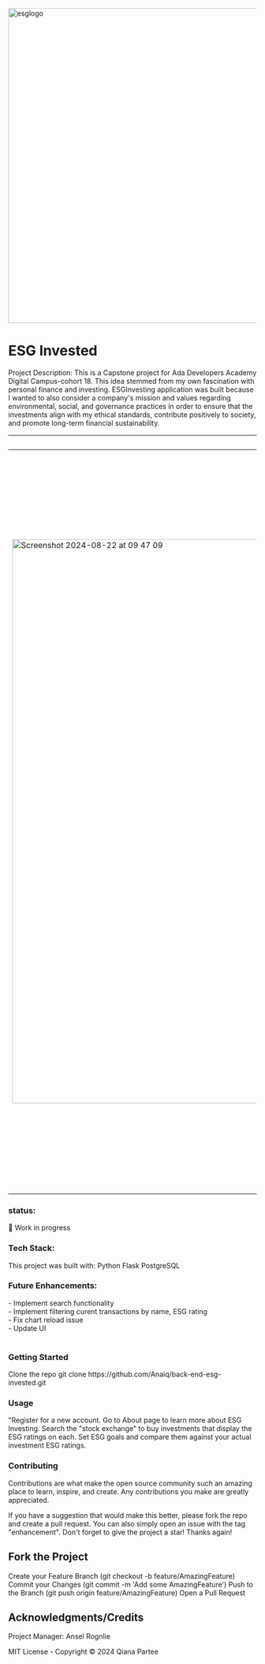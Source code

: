 <img width="638" alt="esglogo" src="https://user-images.githubusercontent.com/81824382/218517508-29d2fcf1-9e0d-401c-b7b3-b82b1a57b620.png">

<h1>ESG Invested</h1>

Project Description: This is a Capstone project for Ada Developers Academy Digital Campus-cohort 18. This idea stemmed from my own fascination with personal finance and investing. ESGInvesting application was built because I wanted to also consider a company's mission and values regarding environmental, social, and governance practices in order to ensure that the investments align with my ethical standards, contribute positively to society, and promote long-term financial sustainability.


| Welcome Page | User Dashboard Profile |  About |  Set ESG Goals | Buy - Sell|
| -------------------| ----------|---------------|-------------|-----------------|
|<img width="1143" alt="Screenshot 2024-08-22 at 09 47 09" src="https://github.com/user-attachments/assets/e562ad21-0097-4eae-818a-72d0af54761f"> | <img width="1501" alt="Screenshot 2024-08-22 at 09 41 36" src="https://github.com/user-attachments/assets/2173e94f-8fc0-47e1-b330-db4144ed9633"> | <img width="1476" alt="Screenshot 2024-08-22 at 09 42 05" src="https://github.com/user-attachments/assets/bd404a86-39e5-463f-9302-167562b40fe0"> | <img width="1254" alt="Screenshot 2024-08-22 at 09 44 02" src="https://github.com/user-attachments/assets/81813c2d-c479-47c1-8568-06a4cfcea52e"> | <img width="971" alt="buy-sell" src="https://github.com/user-attachments/assets/07dbaf1c-f045-43ca-adbf-4ded56a72222"> | 

<h3>status:</h3> 🚧 Work in progress


<h3>Tech Stack:</h3>
This project was built with:
Python
Flask
PostgreSQL

<h3>Future Enhancements: </h3>
- Implement search functionality <br>
- Implement filtering curent transactions by name, ESG rating <br>
- Fix chart reload issue <br>
- Update UI <br>
<br>

<h3>Getting Started</h3>
Clone the repo
git clone https://github.com/Anaiq/back-end-esg-invested.git

<h3>Usage</h3>
"Register for a new account.  Go to About page to learn more about ESG Investing.  Search the "stock exchange" to buy
investments that display the ESG ratings on each.  Set ESG goals and compare them against your actual investment
ESG ratings. 

<h3>Contributing</h3>
Contributions are what make the open source community such an amazing place to learn, inspire, and create. Any contributions you make are greatly appreciated.

If you have a suggestion that would make this better, please fork the repo and create a pull request. You can also simply open an issue with the tag "enhancement". Don't forget to give the project a star! Thanks again!

<h2>Fork the Project</h2>
Create your Feature Branch (git checkout -b feature/AmazingFeature)
Commit your Changes (git commit -m 'Add some AmazingFeature')
Push to the Branch (git push origin feature/AmazingFeature)
Open a Pull Request

<h2>Acknowledgments/Credits</h2>
Project Manager: Ansel Rognlie

MIT License - Copyright © 2024 Qiana Partee


